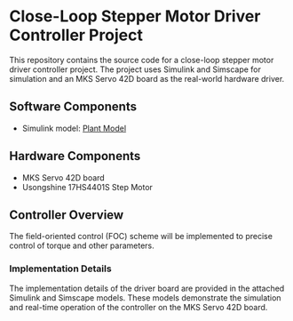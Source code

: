 # Close-Loop Stepper Motor Driver Controller Project

This repository contains the source code for a close-loop stepper motor driver controller project. The project uses Simulink and Simscape for simulation and an MKS Servo 42D board as the real-world hardware driver.

## Software Components

- Simulink model: [Plant Model](Sim.slx)

## Hardware Components

- MKS Servo 42D board
- Usongshine  17HS4401S Step Motor

## Controller Overview
The field-oriented control (FOC) scheme will be implemented to precise control of torque and other parameters.

### Implementation Details

The implementation details of the driver board are provided in the attached Simulink and Simscape models. These models demonstrate the simulation and real-time operation of the controller on the MKS Servo 42D board.